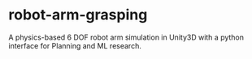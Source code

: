 # robot-arm-grasping
A physics-based 6 DOF robot arm simulation in Unity3D with a python interface for Planning and ML research.
